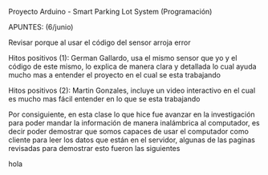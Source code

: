 Proyecto Arduino - Smart Parking Lot System (Programación)

APUNTES: (6/junio)

Revisar porque al usar el código del sensor arroja error

Hitos positivos (1): German Gallardo, usa el mismo sensor que yo y el código de este mismo, lo explica de manera clara y detallada lo cual ayuda mucho mas a entender el proyecto en el cual se esta trabajando

Hitos positivos (2): Martin Gonzales, incluye un video interactivo en el cual es mucho mas fácil entender en lo que se esta trabajando

Por consiguiente, en esta clase lo que hice fue avanzar en la investigación para poder mandar la información de manera inalámbrica al computador, es decir poder demostrar que somos capaces de usar el computador como cliente para leer los datos que están en el servidor, algunas de las paginas revisadas para demostrar esto fueron las siguientes

hola
